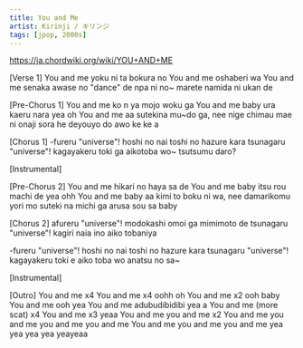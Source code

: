 ```yaml
---
title: You and Me
artist: Kirinji / キリンジ
tags: [jpop, 2000s]
---
```


https://ja.chordwiki.org/wiki/YOU+AND+ME

[Verse 1]
You and me  yoku ni ta bokura no
You and me  oshaberi wa
You and me  senaka awase no "dance"
de npa ni no~ marete  namida ni ukan de

[Pre-Chorus 1]
You and me  ko n ya mojo woku ga
You and me baby   ura kaeru nara   yea oh
You and me  aa sutekina mu~do ga, nee
nige chimau mae ni   onaji sora he deyouyo
do awo ke ke a

[Chorus 1]
-fureru "universe"!
hoshi no nai toshi no  hazure kara
tsunagaru "universe"!
kagayakeru toki ga 
aikotoba wo~  tsutsumu daro?

[Instrumental]

[Pre-Chorus 2]
You and me  hikari no haya sa de
You and me baby  itsu rou machi de   yea ohh
You and me baby  aa kimi to boku ni wa, nee
damarikomu yori mo  suteki na michi ga arusa
sou sa baby

[Chorus 2]
afureru "universe"!
modokashi omoi ga mimimoto de
tsunagaru "universe"!
kagiri naia ino aiko tobaniya

-fureru "universe"!
hoshi no nai toshi no hazure kara
tsunagaru "universe"!
kagayakeru toki e  aiko toba wo
anatsu no sa~

[Instrumental]

[Outro]
You and me  x4
You and me  x4  oohh oh 
You and me  x2  ooh baby
You and me      ooh yea
You and me     adubudibidibi yea a
You and me     (more scat) x4
You and me  x3  yeaa
You and me  you and me x2
You and me  you and me  you and me  you and me
You and me  you and me  you and me  yea yea yea yea yeayeaa
